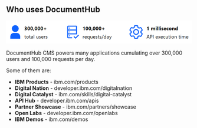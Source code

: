## Who uses DocumentHub

![Who uses DocumentHub](_attachments/who2.png)

DocumentHub CMS powers many applications cumulating over 300,000 users and 100,000 requests per day.

Some of them are:
- **IBM Products** - ibm.com/products
- **Digital Nation** - developer.ibm.com/digitalnation
- **Digital Catalyst** - ibm.com/skills/digital-catalyst
- **API Hub** - developer.ibm.com/apis
- **Partner Showcase** - ibm.com/partners/showcase
- **Open Labs** - developer.ibm.com/openlabs
- **IBM Demos** - ibm.com/demos

